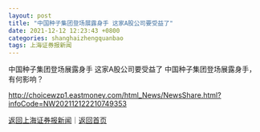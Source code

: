 ```yaml
---
layout: post
title: "中国种子集团登场展露身手 这家A股公司要受益了"
date: 2021-12-12 12:23:43 +0800
categories: shanghaizhengquanbao
tags: 上海证券报新闻
---
```

中国种子集团登场展露身手 这家A股公司要受益了
中国种子集团登场展露身手，有何影响？

<http://choicewzp1.eastmoney.com/html_News/NewsShare.html?infoCode=NW202112122210749353>

[返回上海证券报新闻](//finews.withounder.com/shanghaizhengquanbao/)｜[返回首页](//finews.withounder.com/)